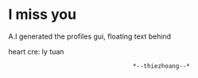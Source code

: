 # I miss you 
A.I generated the profiles gui, floating text behind


heart cre: ly tuan


                                       *--thiezhoang--*
